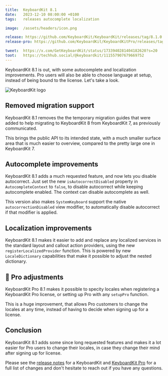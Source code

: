 ```yaml
---
title:  KeyboardKit 8.1
date:   2023-12-10 08:00:00 +0100
tags:   releases autocomplete localization 

image:  /assets/headers/icon.png

release: https://github.com/KeyboardKit/KeyboardKit/releases/tag/8.1.0
release-pro: https://github.com/KeyboardKit/KeyboardKitPro/releases/tag/8.1.0

tweet:  https://x.com/GetKeyboardKit/status/1733940281404182620?s=20
toot:   https://techhub.social/@keyboardkit/111557907679669752
---
```


KeyboardKit 8.1 is out, with some autocomplete and localization improvements. Pro users will also be able to choose language at setup, instead of being bound to the license. Let's take a look.

![KeyboardKit logo]({{page.image}})


## Removed migration support

KeyboardKit 8.1 removes the the temporary migration guides that were added to help migrating to KeyboardKit 8 from KeyboardKit 7, as previously communicated.

This brings the public API to its intended state, with a much smaller surface area that is much easier to overview, compared to the pretty large one in KeyboardKit 7.


## Autocomplete improvements

KeyboardKit 8.1 adds a much requested feature, and now lets you disable autocorrect. Just set the new `isAutocorrectDisabled` property in `AutocompleteContext` to `false`, to disable autocorrect while keeping autocomplete enabled. The context can disable autocomplete as well.

This version also makes `SystemKeyboard` support the native `autocorrectionDisabled` view modifier, to automatically disable autocorrect if that modifier is applied.


## Localization improvements

KeyboardKit 8.1 makes it easier to add and replace any localized services in the standard layout and callout action providers, using the new `registerLocalizedProvider` function. This is powered by new `LocaleDictionary` capabilities that make it possible to adjust the nested dictionary.


## 👑 Pro adjustments

KeyboardKit Pro 8.1 makes it possible to specity locales when registering a KeyboardKit Pro license, or setting up Pro with any `setupPro` function.

This is a huge improvement, that allows Pro customers to change the locales at any time, instead of having to decide when signing up for a license.


## Conclusion

KeyboardKit 8.1 adds some since long requested features and makes it a lot easier for Pro users to change their locales, in case they change their mind after signing up for license.

Please see the [release notes]({{page.release}}) for a KeyboardKit and [KeyboardKit Pro]({{page.release-pro}}) for a full list of changes and don't hesitate to reach out if you have any questions.